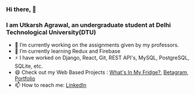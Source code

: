 ### Hi there, 👋

### I am Utkarsh Agrawal, an undergraduate student at Delhi Technological University(DTU)

- 🔭 I’m currently working on the assignments given by my professors.
- 🌱 I’m currently learning Redux and Firebase
- ⚡ I have worked on Django, React, Git, REST API's, MySQL, PostgreSQL, SQLite, etc.
- 😄 Check out my Web Based Projects : [What's In My Fridge?](https://tender-jennings-1f85ec.netlify.app/), [Betagram](https://betagram.herokuapp.com/), [Portfolio](https://utkarshagrawaldtu.github.io/)
- 📫 How to reach me: [LinkedIn](https://www.linkedin.com/in/utkarsh-agrawal-dtu/)

